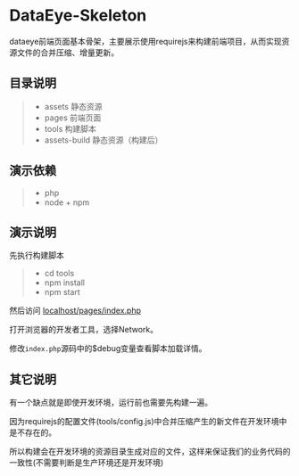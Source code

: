 # DataEye-Skeleton

dataeye前端页面基本骨架，主要展示使用requirejs来构建前端项目，从而实现资源文件的合并压缩、增量更新。

## 目录说明

> * assets 静态资源
> * pages 前端页面
> * tools 构建脚本
> * assets-build 静态资源（构建后）

## 演示依赖

> * php
> * node + npm

## 演示说明

先执行构建脚本

> * cd tools
> * npm install
> * npm start

然后访问 [localhost/pages/index.php](localhost/pages/index.php)

打开浏览器的开发者工具，选择Network。

修改`index.php`源码中的$debug变量查看脚本加载详情。

## 其它说明

有一个缺点就是即使开发环境，运行前也需要先构建一遍。

因为requirejs的配置文件(tools/config.js)中合并压缩产生的新文件在开发环境中是不存在的。

所以构建会在开发环境的资源目录生成对应的文件，这样来保证我们的业务代码的一致性(不需要判断是生产环境还是开发环境)


